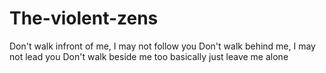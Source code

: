 # The-violent-zens
Don't walk infront of me, I may not follow you
Don't walk behind me, I may not lead you
Don't walk beside me too
basically just leave me alone
